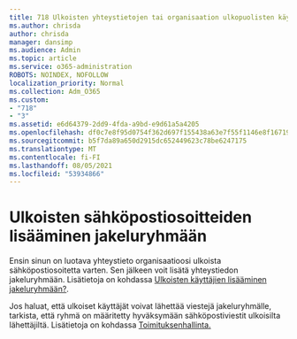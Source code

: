 ```yaml
---
title: 718 Ulkoisten yhteystietojen tai organisaation ulkopuolisten käyttäjien lisääminen jakeluluetteloon
ms.author: chrisda
author: chrisda
manager: dansimp
ms.audience: Admin
ms.topic: article
ms.service: o365-administration
ROBOTS: NOINDEX, NOFOLLOW
localization_priority: Normal
ms.collection: Adm_O365
ms.custom:
- "718"
- "3"
ms.assetid: e6d64379-2dd9-4fda-a9bd-e9d61a5a4205
ms.openlocfilehash: df0c7e8f95d0754f362d697f155438a63e7f55f1146e8f1671932c380186baf4
ms.sourcegitcommit: b5f7da89a650d2915dc652449623c78be6247175
ms.translationtype: MT
ms.contentlocale: fi-FI
ms.lasthandoff: 08/05/2021
ms.locfileid: "53934866"
---
```

# <a name="add-external-email-addresses-to-a-distribution-group"></a>Ulkoisten sähköpostiosoitteiden lisääminen jakeluryhmään

Ensin sinun on luotava yhteystieto organisaatioosi ulkoista sähköpostiosoitetta varten. Sen jälkeen voit lisätä yhteystiedon jakeluryhmään. Lisätietoja on kohdassa [Ulkoisten käyttäjien lisääminen jakeluryhmään?](https://support.office.com/client/caa0f310-0bb7-48e3-8ad2-cb358b53bbba).

Jos haluat, että ulkoiset käyttäjät voivat lähettää viestejä jakeluryhmälle, tarkista, että ryhmä on määritetty hyväksymään sähköpostiviestit ulkoisilta lähettäjiltä. Lisätietoja on kohdassa [Toimituksenhallinta.](https://technet.microsoft.com/library/bb124513.aspx#deliverymanagement)
